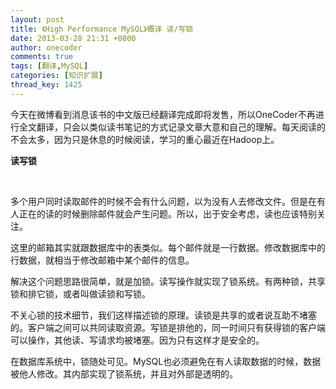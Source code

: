 ```yaml
---
layout: post
title: 《High Performance MySQL》概译 读/写锁
date: 2013-03-28 21:31 +0800
author: onecoder
comments: true
tags: [翻译,MySQL]
categories: [知识扩展]
thread_key: 1425
---
```

<p>
	今天在微博看到消息该书的中文版已经翻译完成即将发售，所以OneCoder不再进行全文翻译，只会以类似读书笔记的方式记录文章大意和自己的理解。每天阅读的不会太多，因为只是休息的时候阅读，学习的重心最近在Hadoop上。</p>
<p>
	<strong>读写锁</strong></p>
<br />
<p>
	多个用户同时读取邮件的时候不会有什么问题，以为没有人去修改文件。但是在有人正在的读的时候删除邮件就会产生问题。所以，出于安全考虑，读也应该特别关注。</p>
<p>
	这里的邮箱其实就跟数据库中的表类似。每个邮件就是一行数据。修改数据库中的行数据，就相当于修改邮箱中某个邮件的信息。</p>
<p>
	解决这个问题思路很简单，就是加锁。读写操作就实现了锁系统。有两种锁，共享锁和排它锁，或者叫做读锁和写锁。</p>
<p>
	不关心锁的技术细节，我们这样描述锁的原理。读锁是共享的或者说互助不堵塞的。客户端之间可以共同读取资源。写锁是排他的，同一时间只有获得锁的客户端可以操作，其他读、写请求均被堵塞。因为只有这样才是安全的。</p>
<p>
	在数据库系统中，锁随处可见。MySQL也必须避免在有人读取数据的时候，数据被他人修改。其内部实现了锁系统，并且对外部是透明的。</p>

